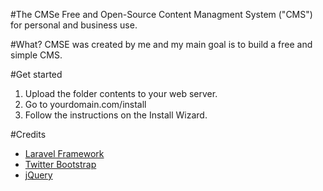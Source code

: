 #The CMSe
Free and Open-Source Content Managment System ("CMS") for personal and business use.

#What?
CMSE was created by me and my main goal is to build a free and simple CMS.

#Get started
1. Upload the folder contents to your web server.
2. Go to yourdomain.com/install
3. Follow the instructions on the Install Wizard.

#Credits
* [Laravel Framework](http://www.laravel.com "Laravel Framework")
* [Twitter Bootstrap](http://getbootstrap.com "Twitter Bootstrap")
* [jQuery](https://jquery.com "jQuery")
